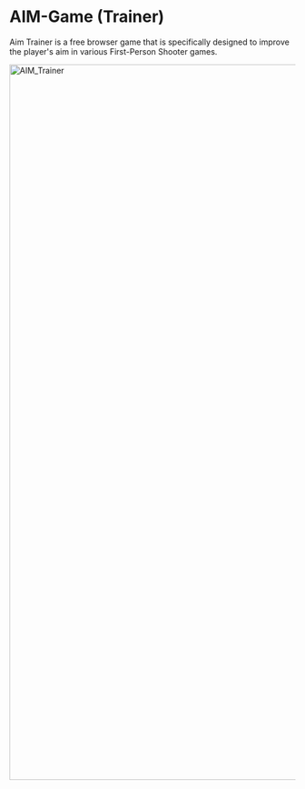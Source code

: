 # AIM-Game (Trainer)

Aim Trainer is a free browser game that is specifically designed to improve the player's aim in various First-Person Shooter games.

<img width="1258" alt="AIM_Trainer" src="https://user-images.githubusercontent.com/103781812/236836717-04755e4d-30ed-48d3-b379-c63dca624207.png">
